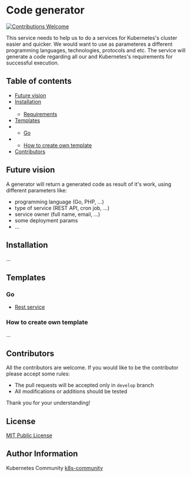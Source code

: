 # Code generator

[![Contributions Welcome](https://img.shields.io/badge/contributions-welcome-brightgreen.svg?style=flat)](https://github.com/k8s-community/code-generator/issues)

This service needs to help us to do a services for Kubernetes's cluster easier and quicker. We would want to use as parameteres a different programming languages, technologies, protocols and etc. The service will generate a code regarding all our and Kubernetes's requirements for successful execution.

## Table of contents
* [Future vision](#vision)
* [Installation](#install)
* * [Requirements](#requirements)
* [Templates](#templates)
* * [Go](#go-templates)
* * [How to create own template](#own-template)
* [Contributors](#contributors)

## <a name="vision">Future vision</a>
A generator will return a generated code as result of it's work, using different parameters like:
* programming language (Go, PHP, ...)
* type of service (REST API, cron job, ...)
* service owner (full name, email, ...)
* some deployment params
* ...

## <a name="install">Installation</a>

...

## <a name="templates">Templates</a>

### <a name="go-templates">Go</a>

* [Rest service](https://github.com/k8s-community/go-rest-template)

### <a name="own-template">How to create own template</a>

...

## <a name="contributors">Contributors</a>

All the contributors are welcome. If you would like to be the contributor please accept some rules:
- The pull requests will be accepted only in `develop` branch
- All modifications or additions should be tested

Thank you for your understanding!

## License

[MIT Public License](https://github.com/k8s-community/cluster-deploy/blob/master/LICENSE)

## Author Information

Kubernetes Community [k8s-community](https://github.com/k8s-community)
